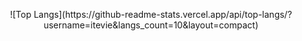 <p align="center">![Top Langs](https://github-readme-stats.vercel.app/api/top-langs/?username=itevie&langs_count=10&layout=compact)</p>
